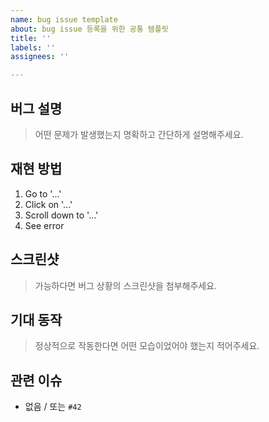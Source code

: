 ```yaml
---
name: bug issue template
about: bug issue 등록을 위한 공통 템플릿
title: ''
labels: ''
assignees: ''

---
```


## 버그 설명
> 어떤 문제가 발생했는지 명확하고 간단하게 설명해주세요.

## 재현 방법
1. Go to '...'
2. Click on '...'
3. Scroll down to '...'
4. See error

## 스크린샷
> 가능하다면 버그 상황의 스크린샷을 첨부해주세요.

## 기대 동작
> 정상적으로 작동한다면 어떤 모습이었어야 했는지 적어주세요.

## 관련 이슈
- 없음 / 또는 `#42`
